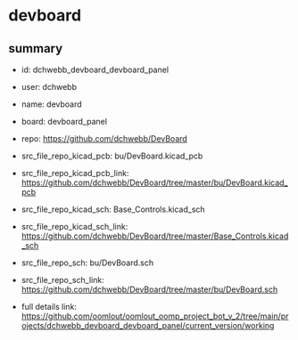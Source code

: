 # devboard
 
## summary 
* id: dchwebb_devboard_devboard_panel
* user: dchwebb
* name: devboard
* board: devboard_panel
* repo: https://github.com/dchwebb/DevBoard
* src_file_repo_kicad_pcb: bu/DevBoard.kicad_pcb
* src_file_repo_kicad_pcb_link: https://github.com/dchwebb/DevBoard/tree/master/bu/DevBoard.kicad_pcb
* src_file_repo_kicad_sch: Base_Controls.kicad_sch
* src_file_repo_kicad_sch_link: https://github.com/dchwebb/DevBoard/tree/master/Base_Controls.kicad_sch

* src_file_repo_sch: bu/DevBoard.sch
* src_file_repo_sch_link: https://github.com/dchwebb/DevBoard/tree/master/bu/DevBoard.sch
* full details link: https://github.com/oomlout/oomlout_oomp_project_bot_v_2/tree/main/projects/dchwebb_devboard_devboard_panel/current_version/working  






